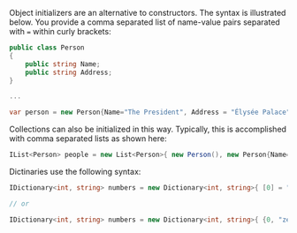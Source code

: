 Object initializers are an alternative to constructors. The syntax is illustrated below. You provide a comma separated list of name-value pairs separated with `=` within curly brackets:

```csharp
public class Person
{
    public string Name;
    public string Address;
}

...

var person = new Person{Name="The President", Address = "Élysée Palace"};
```

Collections can also be initialized in this way. Typically, this is accomplished with comma separated lists as shown here:

```csharp
IList<Person> people = new List<Person>{ new Person(), new Person{Name="Joe", "Shmow"}};
```

Dictinaries use the following syntax:

```csharp
IDictionary<int, string> numbers = new Dictionary<int, string>{ [0] = "zero", [1] = "one"...};

// or

IDictionary<int, string> numbers = new Dictionary<int, string>{ {0, "zero }, {1,  "one"}...};
```
